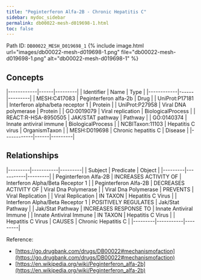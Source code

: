 ```yaml
---
title: "Peginterferon Alfa-2B - Chronic Hepatitis C"
sidebar: mydoc_sidebar
permalink: db00022-mesh-d019698-1.html
toc: false 
---
```



Path ID: `DB00022_MESH_D019698_1`
{% include image.html url="images/db00022-mesh-d019698-1.png" file="db00022-mesh-d019698-1.png" alt="db00022-mesh-d019698-1" %}

## Concepts

|------------|------|---------|
| Identifier | Name | Type    |
|------------|------|---------|
| MESH:C417083 | Peginterferon alfa-2b | Drug |
| UniProt:P17181 | Interferon alpha/beta receptor 1 | Protein |
| UniProt:P27958 | Viral DNA polymerase | Protein |
| GO:0019079 | Viral replication | BiologicalProcess |
| REACT:R-HSA-8950505 | JAK/STAT pathway | Pathway |
| GO:0140374 | Innate antiviral immune | BiologicalProcess |
| NCBITaxon:11103 | Hepatitis C virus | OrganismTaxon |
| MESH:D019698 | Chronic hepatitis C | Disease |
|------------|------|---------|

## Relationships

|---------|-----------|---------|
| Subject | Predicate | Object  |
|---------|-----------|---------|
| Peginterferon Alfa-2B | INCREASES ACTIVITY OF | Interferon Alpha/Beta Receptor 1 |
| Peginterferon Alfa-2B | DECREASES ACTIVITY OF | Viral Dna Polymerase |
| Viral Dna Polymerase | PREVENTS | Viral Replication |
| Viral Replication | IN TAXON | Hepatitis C Virus |
| Interferon Alpha/Beta Receptor 1 | POSITIVELY REGULATES | Jak/Stat Pathway |
| Jak/Stat Pathway | INCREASES RESPONSE TO | Innate Antiviral Immune |
| Innate Antiviral Immune | IN TAXON | Hepatitis C Virus |
| Hepatitis C Virus | CAUSES | Chronic Hepatitis C |
|---------|-----------|---------|

Reference: 
  - [https://go.drugbank.com/drugs/DB00022#mechanismofaction](https://go.drugbank.com/drugs/DB00022#mechanismofaction)
  - [https://en.wikipedia.org/wiki/Peginterferon_alfa-2b](https://en.wikipedia.org/wiki/Peginterferon_alfa-2b)
